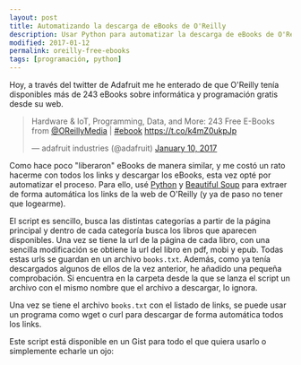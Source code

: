 ```yaml
---
layout: post
title: Automatizando la descarga de eBooks de O'Reilly
description: Usar Python para automatizar la descarga de eBooks de O'Reilly
modified: 2017-01-12
permalink: oreilly-free-ebooks
tags: [programación, python]
---
```


Hoy, a través del twitter de Adafruit me he enterado de que O'Reilly tenía disponibles más de 243 eBooks sobre informática y programación gratis desde su web.

<blockquote class="twitter-tweet" data-lang="en"><p lang="en" dir="ltr">Hardware &amp; IoT, Programming, Data, and More: 243 Free E-Books from <a href="https://twitter.com/OReillyMedia">@OReillyMedia</a> | <a href="https://twitter.com/hashtag/ebook?src=hash">#ebook</a> <a href="https://t.co/k4mZ0ukpJp">https://t.co/k4mZ0ukpJp</a></p>&mdash; adafruit industries (@adafruit) <a href="https://twitter.com/adafruit/status/818837538186129408">January 10, 2017</a></blockquote>
<script async src="//platform.twitter.com/widgets.js" charset="utf-8"></script>

Como hace poco "liberaron" eBooks de manera similar, y me costó un rato hacerme con todos los links y descargar los eBooks, esta vez opté por automatizar el proceso. Para ello, usé [Python](https://www.python.org/) y [Beautiful Soup](https://www.crummy.com/software/BeautifulSoup/bs4/doc/) para extraer de forma automática los links de la web de O'Reilly (y ya de paso no tener que logearme).

El script es sencillo, busca las distintas categorías a partir de la página principal y dentro de cada categoría busca los libros que aparecen disponibles. Una vez se tiene la url de la página de cada libro, con una sencilla modificación se obtiene la url del libro en pdf, mobi y epub. Todas estas urls se guardan en un archivo `books.txt`. Además, como ya tenía descargados algunos de ellos de la vez anterior, he añadido una pequeña comprobación. Si encuentra en la carpeta desde la que se lanza el script un archivo con el mismo nombre que el archivo a descargar, lo ignora.

Una vez se tiene el archivo `books.txt` con el listado de links, se puede usar un programa como wget o curl para descargar de forma automática todos los links.

Este script está disponible en un Gist para todo el que quiera usarlo o simplemente echarle un ojo:

<script src="https://gist.github.com/David-Estevez/4e82161347ee23e5b7ffeb7124347d2a.js"></script>

